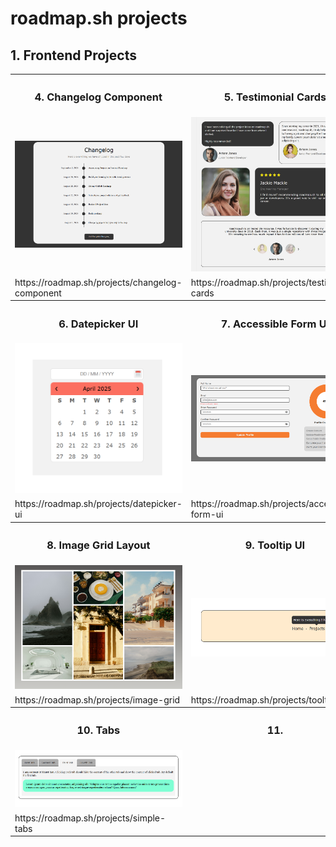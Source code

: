 <h1>roadmap.sh projects</h1>
<h2>1. Frontend Projects</h2>
<table>
  <tr>
    <th><h3>4. Changelog Component</h3></th>
    <th><h3>5. Testimonial Cards</h3></th>
  </tr>
  <tr>
    <td>
      <img src="1_Frontend Projects/4_Changelog Component/changelog_component.png" width="100%">
    </td>
    <td>
      <img src="1_Frontend Projects/5_Testimonial Cards/testimonial_card.jpeg" width="100%">
    </td>
  </tr>
  <tr>
    <td>
      https://roadmap.sh/projects/changelog-component
    </td>
    <td>
      https://roadmap.sh/projects/testimonial-cards
    </td>
  </tr>
  <tr>
    <th><h3>6. Datepicker UI</h3></th>
    <th><h3>7. Accessible Form UI</h3></th>
  </tr>
  <tr>
    <td>
      <img src="1_Frontend Projects/6_Datepicker UI/datepicker_ui.png" width="100%">
    </td>
    <td>
      <img src="1_Frontend Projects/7_Accessible Form UI/accessible_form_ui.png" width="100%">
    </td>
  </tr>
  <tr>
    <td>
      https://roadmap.sh/projects/datepicker-ui
    </td>
    <td>
      https://roadmap.sh/projects/accessible-form-ui
    </td>
  </tr>
  <tr>
    <th><h3>8. Image Grid Layout</h3></th>
    <th><h3>9. Tooltip UI</h3></th>
  </tr>
  <tr>
    <td>
      <img src="1_Frontend Projects/8_Image Grid Layout/image_grid_layout.png" width="100%">
    </td>
    <td>
      <img src="1_Frontend Projects/9_Tooltip UI/tooltip_ui.png" width="100%">
    </td>
  </tr>
  <tr>
    <td>https://roadmap.sh/projects/image-grid</td>
    <td>
      https://roadmap.sh/projects/tooltip-ui
    </td>
  </tr>
  <tr>
    <th><h3>10. Tabs</h3></th>
    <th><h3>11.</h3></th>
  </tr>
  <tr>
    <td>
      <img src="1_Frontend Projects/10_Tabs/tabs.png" width="100%">
    </td>
    
  </tr>
  <tr>
    <td>https://roadmap.sh/projects/simple-tabs</td>
  </tr>
</table>
